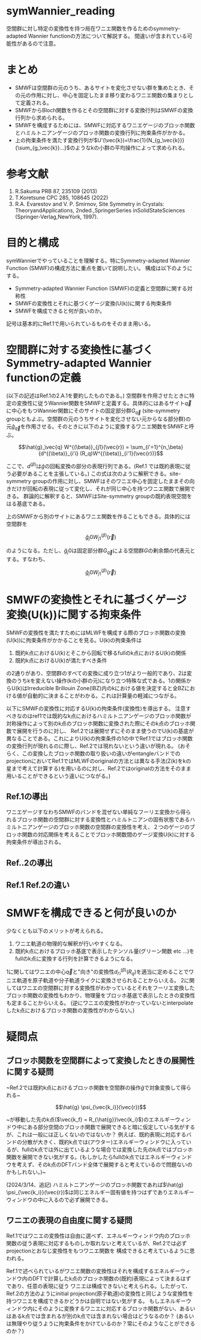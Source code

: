 # symWannier_reading
空間群に対し特定の変換性を持つ局在ワニエ関数を作るためのsymmetry-adapted Wannier functionの方法について解説する。
間違いが含まれている可能性があるので注意。
# まとめ
- SMWFは空間群の元のうち、あるサイトを変化させない群を集めたとき、その元の作用に対し、中心を固定したまま移り変わるワニエ関数の集まりとして定義される。
- SMWFからBloch関数を作るとその空間群に対する変換行列はSMWFの変換行列から求められる。
- SMWFを構成するためには、SMWFに対応するワニエゲージのブロッホ関数とハミルトニアンゲージのブロッホ関数の変換行列に拘束条件がかかる。
- 上の拘束条件を満たす変換行列が$`U'(\vec{k})=\frac{1}{N_{g_\vec{k}}}{\sum_{g_\vec{k}}...}`$のようなkの小群の平均操作によって求められる。
# 参考文献
1. R.Sakuma PRB 87, 235109 (2013)
2. T.Koretsune CPC 285, 108645 (2022)
3. R.A. Evarestov and V. P. Smirnov, Site Symmetry in Crystals: TheoryandApplications, 2nded.,SpringerSeries inSolidStateSciences (Springer-Verlag,NewYork, 1997).
# 目的と構成
symWannierでやっていることを理解する。特にSymmetry-adapted Wannier Function (SMWF)の構成方法に重点を置いて説明したい。
構成は以下のようにする。
- Symmetry-adapted Wannier Function (SMWF)の定義と空間群に関する対称性
- SMWFの変換性とそれに基づくゲージ変換(U(k))に関する拘束条件
- SMWFを構成できると何が良いのか。
  
記号は基本的にRef.1で用いられているものをそのまま用いる。
# 空間群に対する変換性に基づくSymmetry-adapted Wannier functionの定義
(以下の記述はRef.1の2.A.1を要約したものである。)
空間群を作用させたときに特定の変換性に従うWannier関数をSMWFと定義する。具体的にはあるサイト$`\vec{q}`$に中心をもつWannier関数にそのサイトの固定部分群$`G_\vec{q}`$
(site-symmetry groupともよぶ。空間群の元のうちサイトを変化させない元からなる部分群)の元$`\hat{g}_\vec{q}`$を作用させる。そのときに以下のように変換するワニエ関数をSMWFと呼ぶ。
```math
\hat{g}_\vec{q} W^{(\beta)}_{j1}(\vec{r}) = \sum_{i'=1}^{n_\beta}{d^{(\beta)}_{i'i} (R_q)W^{(\beta)}_{i'1}(\vec{r})}
```
ここで、$`d^{(\beta)}`$は$`\hat{g}`$の回転変換の部分の表現行列である。(Ref.1 では既約表現に従う必要があることを主張している。)
この式は次のように解釈できる。site-symmetry groupの作用に対し、SMWFはそのワニエ中心を固定したままその向きだけが回転の表現に従って変化し、それが同じ中心を持つワニエ関数で展開できる。
群論的に解釈すると、SMWFはSite-symmetry groupの既約表現空間をはる基底である。

上のSMWFから別のサイトにあるワニエ関数を作ることもできる。具体的には空間群を
```math
\hat{g}_j0 W^{(\beta)}_{j1}(\vec{r})
```
のようになる。ただし、$`\hat{g}_j0`$は固定部分群$`G_\vec{q}`$による空間群$`G`$の剰余類の代表元とする。すなわち、
```math
\hat{g}_j0 W^{(\beta)}_{j1}(\vec{r})
```
#  SMWFの変換性とそれに基づくゲージ変換(U(k))に関する拘束条件
SMWFの変換性を満たすためにはMLWFを構成する際のブロッホ関数の変換(U(k))に拘束条件がかかることを見る。U(k)の拘束条件は
1. 既約k点におけるU(k)とそこから回転で移るfullのk点におけるU(k)の関係
2. 既約k点におけるU(k)が満たすべき条件
   
の2通りがあり、空間群のすべての変換に成り立つ1がより一般的であり、2は変換のうちkを変えない操作(kの小群の元)になり立つ特殊な式である。1の関係からU(k)はIrreducible Brillouin Zone(IBZ)内のkにおける値を決定すると全BZにおける値が自動的に決まることがわかる。これは計算量の軽減につながる。

以下にSMWFの変換性に対応するU(k)の拘束条件(変換性)を導出する。
注意すべきなのはref1では既約なk点におけるハミルトニアンゲージのブロッホ関数が対称操作によって別のk点のブロッホ関数に変換された際にそのk点のブロッホ関数で展開を行うのに対し、
Ref.2では展開せずにそのまま使うのでU(k)の基底が異なることである。これによりU(k)の拘束条件の1の中でRef.1ではブロッホ関数の変換行列が現れるのに際し、Ref.2では現れないという違いが現れる。
(おそらく、この変換したブロッホ関数の取り扱いの違いがentangleバンドでのprojectionにおいてRef.1ではMLWFのoriginalの方法とは異なる手法(Z(k)をkの星まで考えて計算する)を用いるのに対し、Ref.2ではoriginalの方法をそのまま用いることができるという違いにつながる。)
## Ref.1の導出
ワニエゲージすなわちSMWFのバンドを混ぜない単純なフーリエ変換から得られるブロッホ関数の空間群に対する変換性とハミルトニアンの固有状態であるハミルトニアンゲージのブロッホ関数の空間群の変換性を考え、２つのゲージのブロッホ関数の対応関係を考えることでブロッホ関数間のゲージ変換U(k)に対する拘束条件が導出される。

## Ref..2の導出


## Ref.1 Ref.2の違い
# SMWFを構成できると何が良いのか
少なくとも以下のメリットが考えられる。

1. ワニエ軌道の物理的な解釈が行いやすくなる。
2. 既約k点におけるブロッホ基底で表示したテンソル量(グリーン関数 etc ...)をfullのk点に変換する行列を計算できるようになる。

1に関してはワニエの中心$`\vec{q}`$と"向き"の変換性$`d^{(\beta)}_{i'i} (R_q)`$を適当に定めることでワニエ軌道を原子軌道や分子軌道ライクに変換させられることからいえる。
2に関してはワニエの空間群に対する変換性がわかっているとそれをフーリエ変換したブロッホ関数の変換性もわかり、物理量をブロッホ基底で表示したときの変換性も定まることからいえる。
(逆にワニエの変換性がわかっていないとinterpolateしたk点におけるブロッホ関数の変換性がわからない。)
# 疑問点
## ブロッホ関数を空間群によって変換したときの展開性に関する疑問
~Ref.2では既約k点におけるブロッホ関数を空間群の操作$\hat{g}$で対象変換して得られる~
```math
\hat{g} \psi_{\vec{k_i}}(\vec{r})
```
~が移動した先のk点($\vec{k_f} = R_{\hat{g}}\vec{k_i}$)のエネルギーウィンドウ中にある部分空間のブロッホ関数で展開できると暗に仮定している気がするが、これは一般には正しくないのではないか？
例えば、既約表現に対応するバンドの分散が大きく、既約k点では(アウター)エネルギーウィンドウに入っているが、fullのk点では外に出ているような場合では変換した先のk点ではブロッホ関数を展開できない気がする。(もしかしたらfullのk点ではエネルギーウィンドウを考えず、そのk点のDFTバンド全体で展開すると考えているので問題ないのかもしれない。)~


(2024/3/14、追記)
ハミルトニアンゲージのブロッホ関数であれば$`\hat{g} \psi_{\vec{k_i}}(\vec{r})`$は同じエネルギー固有値を持つはずでありエネルギーウィンドウの中に入るので必ず展開できる。
## ワニエの表現の自由度に関する疑問
Ref.1ではワニエの変換性は自由に選べず、エネルギーウィンドウ内のブロッホ関数の従う表現に対応するものしか取れないと考えているが、Ref.2では必ずprojectionとおなじ変換性をもつワニエ関数を
構成できると考えているように思われる。

Ref.1で述べられているがワニエ関数の変換性はそれを構成するエネルギーウィンドウ内のDFTで計算したk点のブロッホ関数の(既約)表現によって決まるはずであり、任意の表現に従う
ワニエは構成できないと考えられる。したがって、Ref.2の方法のようにinitial projection(原子軌道)の変換性と同じような変換性を持つワニエを構成できるかどうかは自明ではない気がする。
もしエネルギーウィンドウ内にそのように変換するワニエに対応するブロッホ関数がない、あるいはあるk点では含まれるが別のk点では含まれない場合はどうなるのか？
(あるいは無理やり従うように拘束条件をかけているのか？常にそのようなことができるのか？)
